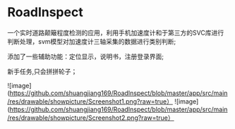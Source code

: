 # RoadInspect
一个实时道路颠簸程度检测的应用，利用手机加速度计和于第三方的SVC库进行判断处理，svm模型对加速度计三轴采集的数据进行类别判断;

添加了一些辅助功能：定位显示，说明书，注册登录界面;

新手任务,只会拼拼轮子；

![image](https://github.com/shuangjiang169/RoadInspect/blob/master/app/src/main/res/drawable/showpicture/Screenshot1.png?raw=true）
![image](https://github.com/shuangjiang169/RoadInspect/blob/master/app/src/main/res/drawable/showpicture/Screenshot2.png?raw=true）
